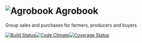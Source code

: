 ![Agrobook](https://avatars0.githubusercontent.com/u/13457681?v=3&s=200) Agrobook
========

Group sales and purchases for farmers, producers and buyers

[![Build Status](https://travis-ci.org/agrobook/agrobook.svg)](https://travis-ci.org/agrobook/agrobook)[![Code Climate](https://codeclimate.com/github/agrobook/agrobook/badges/gpa.svg)](https://codeclimate.com/github/agrobook/agrobook)[![Coverage Status](https://coveralls.io/repos/agrobook/agrobook/badge.svg?branch=master&service=github)](https://coveralls.io/github/agrobook/agrobook?branch=master)
